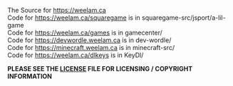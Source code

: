 The Source for https://weelam.ca  
Code for https://weelam.ca/squaregame is in squaregame-src/jsport/a-lil-game  
Code for https://weelam.ca/games is in gamecenter/  
Code for https://devwordle.weelam.ca is in dev-wordle/  
Code for https://minecraft.weelam.ca is in minecraft-src/  
Code for https://weelam.ca/dlkeys is in KeyDl/  

__PLEASE SEE THE [LICENSE](/LICENSE) FILE FOR LICENSING / COPYRIGHT INFORMATION__


